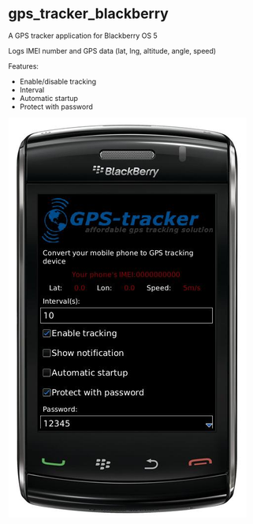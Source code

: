 # gps_tracker_blackberry

A GPS tracker application for Blackberry OS 5

Logs IMEI number and GPS data (lat, lng, altitude, angle, speed)

Features:
* Enable/disable tracking
* Interval
* Automatic startup
* Protect with password

![](https://github.com/anthonioez/gps_tracker_blackberry/blob/main/screenshots/9550-01.jpg)
